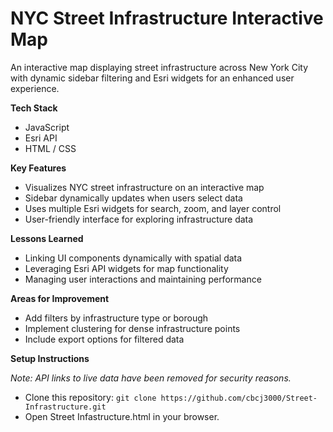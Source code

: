 # NYC Street Infrastructure Interactive Map
An interactive map displaying street infrastructure across New York City with dynamic sidebar filtering and Esri widgets for an enhanced user experience.

**Tech Stack**
- JavaScript
- Esri API
- HTML / CSS

**Key Features**
- Visualizes NYC street infrastructure on an interactive map
- Sidebar dynamically updates when users select data
- Uses multiple Esri widgets for search, zoom, and layer control
- User-friendly interface for exploring infrastructure data

**Lessons Learned**
- Linking UI components dynamically with spatial data
- Leveraging Esri API widgets for map functionality
- Managing user interactions and maintaining performance

**Areas for Improvement**
- Add filters by infrastructure type or borough
- Implement clustering for dense infrastructure points
- Include export options for filtered data

**Setup Instructions**

*Note: API links to live data have been removed for security reasons.*

- Clone this repository:
```git clone https://github.com/cbcj3000/Street-Infrastructure.git```
- Open Street Infastructure.html in your browser.
